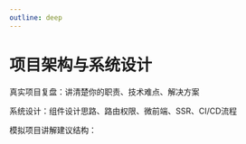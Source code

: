 ```yaml
---
outline: deep
---
```


# 项目架构与系统设计

真实项目复盘：讲清楚你的职责、技术难点、解决方案

系统设计：组件设计思路、路由权限、微前端、SSR、CI/CD流程

模拟项目讲解建议结构：